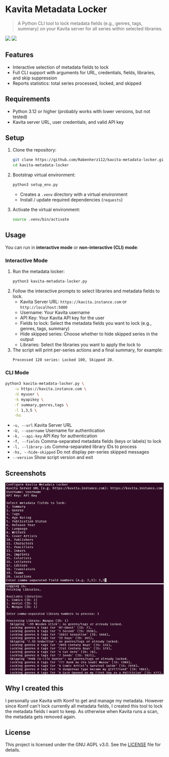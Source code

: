 # Kavita Metadata Locker

> A Python CLI tool to lock metadata fields (e.g., genres, tags, summary) on your Kavita server for all series within selected libraries.

![](https://img.shields.io/github/stars/Rabenherz112/kavita-metadata-locker?color=yellow&style=plastic&label=Stars) ![](https://img.shields.io/discord/728735370560143360?color=5460e6&label=Discord&style=plastic)

## Features

- Interactive selection of metadata fields to lock
- Full CLI support with arguments for URL, credentials, fields, libraries, and skip suppression
- Reports statistics: total series processed, locked, and skipped

## Requirements

- Python 3.12 or higher (probably works with lower versions, but not tested)
- Kavita server URL, user credentials, and valid API key

## Setup

1. Clone the repository:
    ```bash
    git clone https://github.com/Rabenherz112/kavita-metadata-locker.git
    cd kavita-metadata-locker
    ```
2. Bootstrap virtual environment:
    ```bash
    python3 setup_env.py
    ```

    - Creates a `.venv` directory with a virtual environment
    - Install / update required dependencies (`requests`)
3. Activate the virtual environment:
    ```bash
    source .venv/bin/activate
    ```

## Usage

You can run in **interactive mode** or **non-interactive (CLI) mode**:

### Interactive Mode

1. Run the metadata locker:
    ```bash
    python3 kavita-metadata-locker.py
    ```
2. Follow the interactive prompts to select libraries and metadata fields to lock.
    - Kavita Server URL: `https://kavita.instance.com` or `http://localhost:5000`
    - Username: Your Kavita username
    - API Key: Your Kavita API key for the user
    - Fields to lock: Select the metadata fields you want to lock (e.g., genres, tags, summary)
    - Hide skipped series: Choose whether to hide skipped series in the output
    - Libraries: Select the libraries you want to apply the lock to
3. The script will print per-series actions and a final summary, for example:
    ```
    Processed 120 series: Locked 100, Skipped 20.
    ```

### CLI Mode

```bash
python3 kavita-metadata-locker.py \
    -u https://kavita.instance.com \
    -U myuser \
    -k myapikey \
    -f summary,genres,tags \
    -l 1,3,5 \
    -hs
```

- `-u, --url` Kavita Server URL
- `-U, --username` Username for authentication
- `-k, --api-key` API Key for authentication
- `-f, --fields` Comma-separated metadata fields (keys or labels) to lock
- `-l, --library-ids` Comma-separated library IDs to process
- `-hs, --hide-skipped` Do not display per-series skipped messages
- `--version` Show script version and exit

## Screenshots

![Interactive Menu](./assets/script-interactive.png)
![Output Example](./assets/script-output.png)

## Why I created this

I personally use Kavita with Komf to get and manage my metadata. However since Komf can't lock currently all metadata fields, I created this tool to lock the metadata fields I want to keep. As otherwise when Kavita runs a scan, the metadata gets removed again.

## License

This project is licensed under the GNU AGPL v3.0. See the [LICENSE](./LICENSE) file for details.
